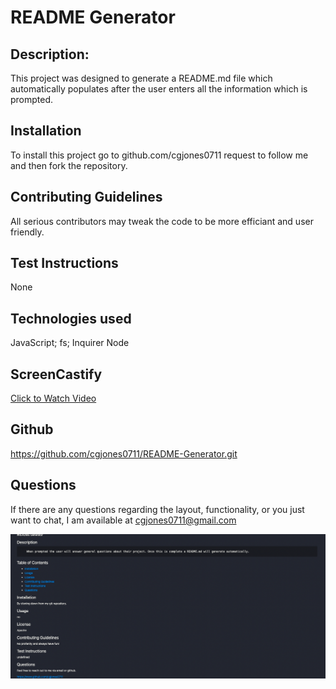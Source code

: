 # README Generator 

## Description:
This project was designed to generate a README.md file which automatically populates after the user enters all the information which is prompted.


## Installation
To install this project go to github.com/cgjones0711 request to follow me and then fork the repository. 

## Contributing Guidelines
All serious contributors may tweak the code to be more efficiant and user friendly.

## Test Instructions
None

## Technologies used
JavaScript;
fs;
Inquirer 
Node

## ScreenCastify
<a href="https://drive.google.com/file/d/1VVOpyhY0n-TQPuC9AHqKCur2JooYmKOk/view?usp=sharing">Click to Watch Video</a>

## Github 
https://github.com/cgjones0711/README-Generator.git

## Questions
If there are any questions regarding the layout, functionality, or you just want to chat, I am available at cgjones0711@gmail.com

<!-- <img src="./screenshot.png" alt="screenshot"> -->

<img src="https://github.com/CGJONES0711/README-GENERATOR/blob/main/Screenshot.png"/>
    